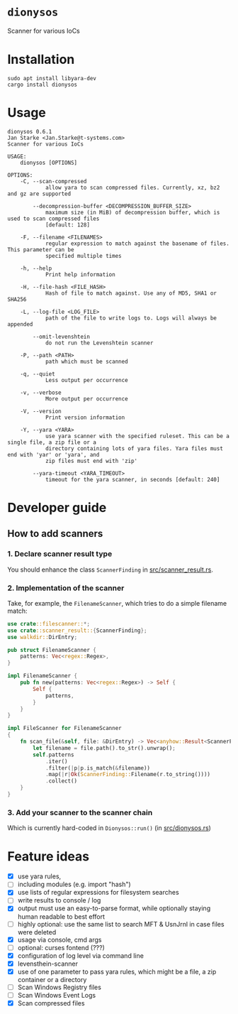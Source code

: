 # `dionysos`
Scanner for various IoCs

# Installation

```shell
sudo apt install libyara-dev
cargo install dionysos
```

# Usage
```
dionysos 0.6.1
Jan Starke <Jan.Starke@t-systems.com>
Scanner for various IoCs

USAGE:
    dionysos [OPTIONS]

OPTIONS:
    -C, --scan-compressed
            allow yara to scan compressed files. Currently, xz, bz2 and gz are supported

        --decompression-buffer <DECOMPRESSION_BUFFER_SIZE>
            maximum size (in MiB) of decompression buffer, which is used to scan compressed files
            [default: 128]

    -F, --filename <FILENAMES>
            regular expression to match against the basename of files. This parameter can be
            specified multiple times

    -h, --help
            Print help information

    -H, --file-hash <FILE_HASH>
            Hash of file to match against. Use any of MD5, SHA1 or SHA256

    -L, --log-file <LOG_FILE>
            path of the file to write logs to. Logs will always be appended

        --omit-levenshtein
            do not run the Levenshtein scanner

    -P, --path <PATH>
            path which must be scanned

    -q, --quiet
            Less output per occurrence

    -v, --verbose
            More output per occurrence

    -V, --version
            Print version information

    -Y, --yara <YARA>
            use yara scanner with the specified ruleset. This can be a single file, a zip file or a
            directory containing lots of yara files. Yara files must end with 'yar' or 'yara', and
            zip files must end with 'zip'

        --yara-timeout <YARA_TIMEOUT>
            timeout for the yara scanner, in seconds [default: 240]
```

# Developer guide

## How to add scanners

### 1. Declare scanner result type

You should enhance the class `ScannerFinding` in [src/scanner_result.rs](src/scanner_result.rs).

### 2. Implementation of the scanner

Take, for example, the `FilenameScanner`, which tries to do a simple filename match:

```rust
use crate::filescanner::*;
use crate::scanner_result::{ScannerFinding};
use walkdir::DirEntry;

pub struct FilenameScanner {
    patterns: Vec<regex::Regex>,
}

impl FilenameScanner {
    pub fn new(patterns: Vec<regex::Regex>) -> Self {
        Self {   
            patterns,
        }
    }
}

impl FileScanner for FilenameScanner
{
    fn scan_file(&self, file: &DirEntry) -> Vec<anyhow::Result<ScannerFinding>> {
        let filename = file.path().to_str().unwrap();
        self.patterns
            .iter()
            .filter(|p|p.is_match(&filename))
            .map(|r|Ok(ScannerFinding::Filename(r.to_string())))
            .collect()
    }
}
```

### 3. Add your scanner to the scanner chain

Which is currently hard-coded in `Dionysos::run()` (in [src/dionysos.rs](src/dionysos.rs))

# Feature ideas

- [x] use yara rules,
- [ ] including modules (e.g. import "hash")
- [x] use lists of regular expressions for filesystem searches
- [ ] write results to console / log
- [x] output must use an easy-to-parse format, while optionally staying human readable to best effort
- [ ] highly optional: use the same list to search MFT & UsnJrnl in case files were deleted
- [x] usage via console, cmd args
- [ ] optional: curses fontend (???)
- [x] configuration of log level via command line
- [x] levensthein-scanner
- [x] use of one parameter to pass yara rules, which might be a file, a zip container or a directory
- [ ] Scan Windows Registry files
- [ ] Scan Windows Event Logs
- [x] Scan compressed files
